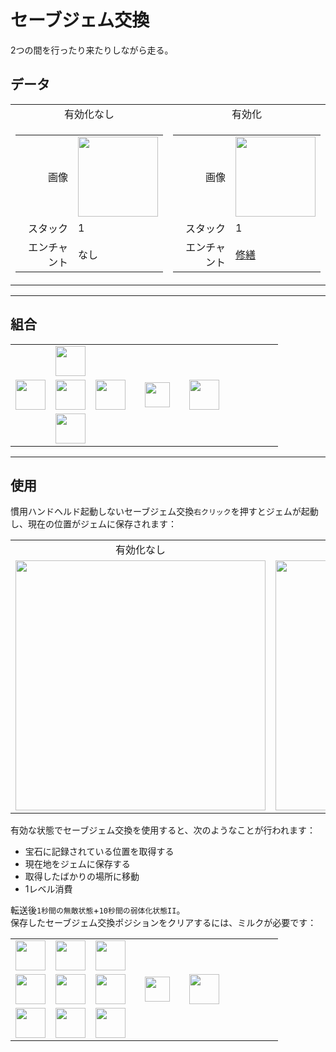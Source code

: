 # セーブジェム交換
2つの間を行ったり来たりしながら走る。

## データ
<table>
    <tr>
        <td align="center">有効化なし</td>
        <td align="center">有効化</td>
    </tr>
    <tr>
        <td>
            <table>
                <tr><td align="end">画像</td><td><img src="https://i.imgur.com/7OTyHPW.png" width="128"/></td></tr>
                <tr><td align="end">スタック</td><td>1</td></tr>
                <tr><td align="end">エンチャント</td><td>なし</td></tr>
            </table>
        </td>
        <td>
            <table>
                <tr><td align="end">画像</td><td><img src="https://i.imgur.com/B0iK4sj.png" width="128"/></td></tr>
                <tr><td align="end">スタック</td><td>1</td></tr>
                <tr><td align="end">エンチャント</td><td><a href="https://minecraft.fandom.com/zh/wiki/修繕">修繕</a></td></tr>
            </table>
        </td>
    </tr>
</table>

---
  
## 組合
<table>
    <tr><td></td><td><img src="https://i.imgur.com/0VSclPu.png" width="48"/></td><td></td><td colspan="3"></td></tr>
    <tr><td><img src="https://i.imgur.com/0VSclPu.png" width="48"/></td><td><img src="https://i.imgur.com/nTDcFr1.png" width="48"/></td><td><img src="https://i.imgur.com/0VSclPu.png" width="48"/></td><td width="70" align="center"><img src="https://i.imgur.com/VE0KqIE.png" width="40"/></td><td><img src="https://i.imgur.com/7OTyHPW.png" width="48"/></td><td width="70"></td></tr>
    <tr><td></td><td><img src="https://i.imgur.com/0VSclPu.png" width="48"/></td><td></td><td colspan="3"></td></tr>
</table>

---

## 使用
慣用ハンドヘルド起動しないセーブジェム交換`右クリック`を押すとジェムが起動し、現在の位置がジェムに保存されます：  

<table>
    <tr><td align="center">有効化なし</td><td align="center">有効化</td></tr>
    <tr><td><img src="https://i.imgur.com/av4OPF8.png" width="400"/></td><td><img src="https://i.imgur.com/4lduUoD.png" width="400"/></td></tr>
</table>

有効な状態でセーブジェム交換を使用すると、次のようなことが行われます：
- 宝石に記録されている位置を取得する
- 現在地をジェムに保存する
- 取得したばかりの場所に移動
- 1レベル消費

転送後`1秒間の無敵状態`+`10秒間の弱体化状態II`。  
保存したセーブジェム交換ポジションをクリアするには、ミルクが必要です：  
<table>
    <tr><td><img src="https://i.imgur.com/wl43BjZ.png" width="48"/></td><td><img src="https://i.imgur.com/wl43BjZ.png" width="48"/></td><td><img src="https://i.imgur.com/wl43BjZ.png" width="48"/></td><td colspan="3"></td></tr>
    <tr><td><img src="https://i.imgur.com/wl43BjZ.png" width="48"/></td><td><img src="https://i.imgur.com/B0iK4sj.png" width="48"/></td><td><img src="https://i.imgur.com/wl43BjZ.png" width="48"/></td><td width="70" align="center"><img src="https://i.imgur.com/VE0KqIE.png" width="40"/></td><td><img src="https://i.imgur.com/7OTyHPW.png" width="48"/></td><td width="70"></td></tr>
    <tr><td><img src="https://i.imgur.com/wl43BjZ.png" width="48"/></td><td><img src="https://i.imgur.com/D9EWcrw.png" width="48"/></td><td><img src="https://i.imgur.com/wl43BjZ.png" width="48"/></td><td colspan="3"></td></tr>
</table>
